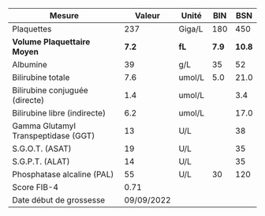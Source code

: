 |               Mesure              |  Valeur  | Unité|  BIN  |   BSN  |
|-----------------------------------|----------|------|-------|--------|
|             Plaquettes            |    237   |Giga/L|  180  |   450  |
|   **Volume Plaquettaire Moyen**   |  **7.2** |**fL**|**7.9**|**10.8**|
|              Albumine             |    39    |  g/L |   35  |   52   |
|         Bilirubine totale         |    7.6   |umol/L|  5.0  |  21.0  |
|   Bilirubine conjuguée (directe)  |    1.4   |umol/L|       |   3.4  |
|    Bilirubine libre (indirecte)   |    6.2   |umol/L|       |  17.0  |
|Gamma Glutamyl Transpeptidase (GGT)|    13    |  U/L |       |   38   |
|          S.G.O.T. (ASAT)          |    19    |  U/L |       |   35   |
|          S.G.P.T. (ALAT)          |    14    |  U/L |       |   35   |
|     Phosphatase alcaline (PAL)    |    55    |  U/L |   30  |   120  |
|            Score FIB-4            |   0.71   |      |       |        |
|      Date début de grossesse      |09/09/2022|      |       |        |